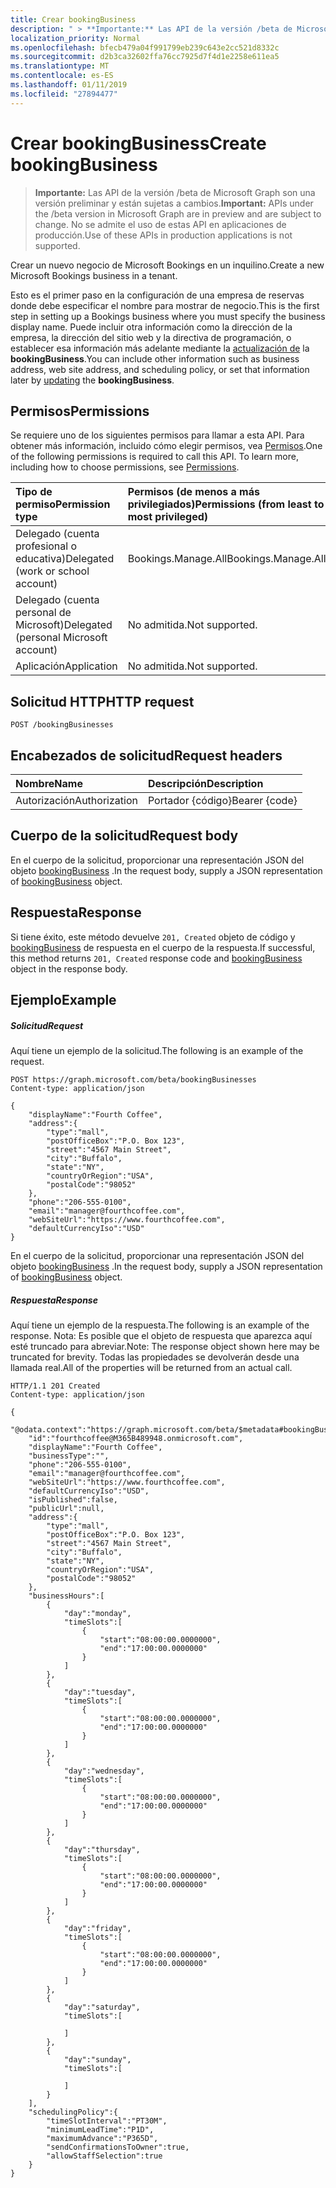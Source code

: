 ```yaml
---
title: Crear bookingBusiness
description: " > **Importante:** Las API de la versión /beta de Microsoft Graph son una versión preliminar y están sujetas a cambios. No se admite el uso de estas API en aplicaciones de producción."
localization_priority: Normal
ms.openlocfilehash: bfecb479a04f991799eb239c643e2cc521d8332c
ms.sourcegitcommit: d2b3ca32602ffa76cc7925d7f4d1e2258e611ea5
ms.translationtype: MT
ms.contentlocale: es-ES
ms.lasthandoff: 01/11/2019
ms.locfileid: "27894477"
---
```

# <a name="create-bookingbusiness"></a><span data-ttu-id="0e9fd-104">Crear bookingBusiness</span><span class="sxs-lookup"><span data-stu-id="0e9fd-104">Create bookingBusiness</span></span>

 > <span data-ttu-id="0e9fd-105">**Importante:** Las API de la versión /beta de Microsoft Graph son una versión preliminar y están sujetas a cambios.</span><span class="sxs-lookup"><span data-stu-id="0e9fd-105">**Important:** APIs under the /beta version in Microsoft Graph are in preview and are subject to change.</span></span> <span data-ttu-id="0e9fd-106">No se admite el uso de estas API en aplicaciones de producción.</span><span class="sxs-lookup"><span data-stu-id="0e9fd-106">Use of these APIs in production applications is not supported.</span></span>
 
<span data-ttu-id="0e9fd-107">Crear un nuevo negocio de Microsoft Bookings en un inquilino.</span><span class="sxs-lookup"><span data-stu-id="0e9fd-107">Create a new Microsoft Bookings business in a tenant.</span></span> 

<span data-ttu-id="0e9fd-108">Esto es el primer paso en la configuración de una empresa de reservas donde debe especificar el nombre para mostrar de negocio.</span><span class="sxs-lookup"><span data-stu-id="0e9fd-108">This is the first step in setting up a Bookings business where you must specify the business display name.</span></span> <span data-ttu-id="0e9fd-109">Puede incluir otra información como la dirección de la empresa, la dirección del sitio web y la directiva de programación, o establecer esa información más adelante mediante la [actualización de](bookingbusiness-update.md) la **bookingBusiness**.</span><span class="sxs-lookup"><span data-stu-id="0e9fd-109">You can include other information such as business address, web site address, and scheduling policy, or set that information later by [updating](bookingbusiness-update.md) the **bookingBusiness**.</span></span>
## <a name="permissions"></a><span data-ttu-id="0e9fd-110">Permisos</span><span class="sxs-lookup"><span data-stu-id="0e9fd-110">Permissions</span></span>
<span data-ttu-id="0e9fd-p104">Se requiere uno de los siguientes permisos para llamar a esta API. Para obtener más información, incluido cómo elegir permisos, vea [Permisos](/graph/permissions-reference).</span><span class="sxs-lookup"><span data-stu-id="0e9fd-p104">One of the following permissions is required to call this API. To learn more, including how to choose permissions, see [Permissions](/graph/permissions-reference).</span></span>

|<span data-ttu-id="0e9fd-113">Tipo de permiso</span><span class="sxs-lookup"><span data-stu-id="0e9fd-113">Permission type</span></span>      | <span data-ttu-id="0e9fd-114">Permisos (de menos a más privilegiados)</span><span class="sxs-lookup"><span data-stu-id="0e9fd-114">Permissions (from least to most privileged)</span></span>              |
|:--------------------|:---------------------------------------------------------|
|<span data-ttu-id="0e9fd-115">Delegado (cuenta profesional o educativa)</span><span class="sxs-lookup"><span data-stu-id="0e9fd-115">Delegated (work or school account)</span></span> |  <span data-ttu-id="0e9fd-116">Bookings.Manage.All</span><span class="sxs-lookup"><span data-stu-id="0e9fd-116">Bookings.Manage.All</span></span>  |
|<span data-ttu-id="0e9fd-117">Delegado (cuenta personal de Microsoft)</span><span class="sxs-lookup"><span data-stu-id="0e9fd-117">Delegated (personal Microsoft account)</span></span> | <span data-ttu-id="0e9fd-118">No admitida.</span><span class="sxs-lookup"><span data-stu-id="0e9fd-118">Not supported.</span></span>   |
|<span data-ttu-id="0e9fd-119">Aplicación</span><span class="sxs-lookup"><span data-stu-id="0e9fd-119">Application</span></span> | <span data-ttu-id="0e9fd-120">No admitida.</span><span class="sxs-lookup"><span data-stu-id="0e9fd-120">Not supported.</span></span> | 

## <a name="http-request"></a><span data-ttu-id="0e9fd-121">Solicitud HTTP</span><span class="sxs-lookup"><span data-stu-id="0e9fd-121">HTTP request</span></span>
<!-- { "blockType": "ignored" } -->
```http
POST /bookingBusinesses

```
## <a name="request-headers"></a><span data-ttu-id="0e9fd-122">Encabezados de solicitud</span><span class="sxs-lookup"><span data-stu-id="0e9fd-122">Request headers</span></span>
| <span data-ttu-id="0e9fd-123">Nombre</span><span class="sxs-lookup"><span data-stu-id="0e9fd-123">Name</span></span>       | <span data-ttu-id="0e9fd-124">Descripción</span><span class="sxs-lookup"><span data-stu-id="0e9fd-124">Description</span></span>|
|:---------------|:----------|
| <span data-ttu-id="0e9fd-125">Autorización</span><span class="sxs-lookup"><span data-stu-id="0e9fd-125">Authorization</span></span>  | <span data-ttu-id="0e9fd-126">Portador {código}</span><span class="sxs-lookup"><span data-stu-id="0e9fd-126">Bearer {code}</span></span>|

## <a name="request-body"></a><span data-ttu-id="0e9fd-127">Cuerpo de la solicitud</span><span class="sxs-lookup"><span data-stu-id="0e9fd-127">Request body</span></span>
<span data-ttu-id="0e9fd-128">En el cuerpo de la solicitud, proporcionar una representación JSON del objeto [bookingBusiness](../resources/bookingbusiness.md) .</span><span class="sxs-lookup"><span data-stu-id="0e9fd-128">In the request body, supply a JSON representation of [bookingBusiness](../resources/bookingbusiness.md) object.</span></span>


## <a name="response"></a><span data-ttu-id="0e9fd-129">Respuesta</span><span class="sxs-lookup"><span data-stu-id="0e9fd-129">Response</span></span>
<span data-ttu-id="0e9fd-130">Si tiene éxito, este método devuelve `201, Created` objeto de código y [bookingBusiness](../resources/bookingbusiness.md) de respuesta en el cuerpo de la respuesta.</span><span class="sxs-lookup"><span data-stu-id="0e9fd-130">If successful, this method returns `201, Created` response code and [bookingBusiness](../resources/bookingbusiness.md) object in the response body.</span></span>

## <a name="example"></a><span data-ttu-id="0e9fd-131">Ejemplo</span><span class="sxs-lookup"><span data-stu-id="0e9fd-131">Example</span></span>
##### <a name="request"></a><span data-ttu-id="0e9fd-132">Solicitud</span><span class="sxs-lookup"><span data-stu-id="0e9fd-132">Request</span></span>
<span data-ttu-id="0e9fd-133">Aquí tiene un ejemplo de la solicitud.</span><span class="sxs-lookup"><span data-stu-id="0e9fd-133">The following is an example of the request.</span></span>
<!-- {
  "blockType": "request",
  "name": "create_bookingbusiness_from_bookingbusinesses"
}-->
```http
POST https://graph.microsoft.com/beta/bookingBusinesses
Content-type: application/json

{
    "displayName":"Fourth Coffee",
    "address":{
        "type":"mall",
        "postOfficeBox":"P.O. Box 123",
        "street":"4567 Main Street",
        "city":"Buffalo",
        "state":"NY",
        "countryOrRegion":"USA",
        "postalCode":"98052"
    },
    "phone":"206-555-0100",
    "email":"manager@fourthcoffee.com",
    "webSiteUrl":"https://www.fourthcoffee.com",
    "defaultCurrencyIso":"USD"
}
```
<span data-ttu-id="0e9fd-134">En el cuerpo de la solicitud, proporcionar una representación JSON del objeto [bookingBusiness](../resources/bookingbusiness.md) .</span><span class="sxs-lookup"><span data-stu-id="0e9fd-134">In the request body, supply a JSON representation of [bookingBusiness](../resources/bookingbusiness.md) object.</span></span>
##### <a name="response"></a><span data-ttu-id="0e9fd-135">Respuesta</span><span class="sxs-lookup"><span data-stu-id="0e9fd-135">Response</span></span>
<span data-ttu-id="0e9fd-136">Aquí tiene un ejemplo de la respuesta.</span><span class="sxs-lookup"><span data-stu-id="0e9fd-136">The following is an example of the response.</span></span> <span data-ttu-id="0e9fd-137">Nota: Es posible que el objeto de respuesta que aparezca aquí esté truncado para abreviar.</span><span class="sxs-lookup"><span data-stu-id="0e9fd-137">Note: The response object shown here may be truncated for brevity.</span></span> <span data-ttu-id="0e9fd-138">Todas las propiedades se devolverán desde una llamada real.</span><span class="sxs-lookup"><span data-stu-id="0e9fd-138">All of the properties will be returned from an actual call.</span></span>
<!-- {
  "blockType": "response",
  "truncated": true,
  "@odata.type": "microsoft.graph.bookingBusiness"
} -->
```http
HTTP/1.1 201 Created
Content-type: application/json

{
    "@odata.context":"https://graph.microsoft.com/beta/$metadata#bookingBusinesses/$entity",
    "id":"fourthcoffee@M365B489948.onmicrosoft.com",
    "displayName":"Fourth Coffee",
    "businessType":"",
    "phone":"206-555-0100",
    "email":"manager@fourthcoffee.com",
    "webSiteUrl":"https://www.fourthcoffee.com",
    "defaultCurrencyIso":"USD",
    "isPublished":false,
    "publicUrl":null,
    "address":{
        "type":"mall",
        "postOfficeBox":"P.O. Box 123",
        "street":"4567 Main Street",
        "city":"Buffalo",
        "state":"NY",
        "countryOrRegion":"USA",
        "postalCode":"98052"
    },
    "businessHours":[
        {
            "day":"monday",
            "timeSlots":[
                {
                    "start":"08:00:00.0000000",
                    "end":"17:00:00.0000000"
                }
            ]
        },
        {
            "day":"tuesday",
            "timeSlots":[
                {
                    "start":"08:00:00.0000000",
                    "end":"17:00:00.0000000"
                }
            ]
        },
        {
            "day":"wednesday",
            "timeSlots":[
                {
                    "start":"08:00:00.0000000",
                    "end":"17:00:00.0000000"
                }
            ]
        },
        {
            "day":"thursday",
            "timeSlots":[
                {
                    "start":"08:00:00.0000000",
                    "end":"17:00:00.0000000"
                }
            ]
        },
        {
            "day":"friday",
            "timeSlots":[
                {
                    "start":"08:00:00.0000000",
                    "end":"17:00:00.0000000"
                }
            ]
        },
        {
            "day":"saturday",
            "timeSlots":[

            ]
        },
        {
            "day":"sunday",
            "timeSlots":[

            ]
        }
    ],
    "schedulingPolicy":{
        "timeSlotInterval":"PT30M",
        "minimumLeadTime":"P1D",
        "maximumAdvance":"P365D",
        "sendConfirmationsToOwner":true,
        "allowStaffSelection":true
    }
}
```

<!-- uuid: 8fcb5dbc-d5aa-4681-8e31-b001d5168d79
2015-10-25 14:57:30 UTC -->
<!-- {
  "type": "#page.annotation",
  "description": "Create bookingBusiness",
  "keywords": "",
  "section": "documentation",
  "tocPath": ""
}-->
